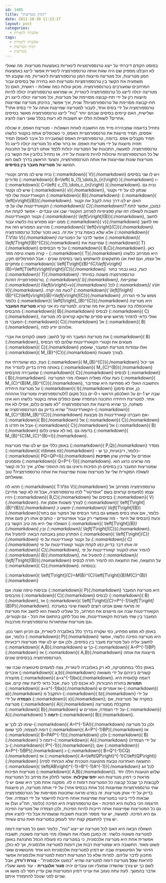 ```yaml
---
id: 1405
title: "דמיון מטריצות"
date: 2011-10-30 11:23:17
layout: post
categories: 
  - אלגברה לינארית
tags: 
  - אלגברה לינארית
  - דמיון מטריצות
  - מטריצות
---
```

בפוסט הקודם דיברתי על ייצוג טרנספורמציות לינאריות באמצעות מטריצות. מה שאולי לא הובלט מספיק שם היה שאת אותה טרנספורמציה לינארית אפשר לייצג באמצעות המון מטריצות, וכל מטריצה מייצגת המון טרנספורמציות לינאריות; מה שקובע חד משמעית את הקשר בין טרנספורמציות ומטריצות הוא בחירה של בסיסים עבור המרחבים שמעורבים בטרנספורמציה. מכאן עולות כמה שאלות - ראשית, האם כל מטריצה יכולה לייצג כל טרנספורמציה לינארית, או שמראש טרנספורמציה יכולה להיות מיוצגת רק על ידי תת-קבוצה מסויימת של מטריצות, וכל מטריצה יכולה לייצג רק תת-קבוצה מסויימת של טרנספורמציות? שנית, איך אפשר, בהינתן מטריצה שמייצגת טרנספורמציה על ידי בסיס אחד, לעבור למטריצה שמייצגת אותה על ידי בסיס אחר? ושלישית, האם קיימים בסיסים שבהם יותר "נוח" לייצג טרנספורמציה מאשר בסיסים אחרים? לשאלות הללו יש תשובות לא רעות בכלל שאני רוצה להציג.

נתחיל בדוגמה שמבהירה מייד מה התשובה לאחת השאלות - מטריצת האפס, זו שכולה אפסים, תמיד מייצגת את טרנספורמציית האפס, כי כשכופלים אותה בוקטור כלשהו תמיד מקבלים אפס. בדומה, טרנספורמציית האפס (שמעבירה כל איבר לאפס) תמיד תהיה מיוצגת על ידי מטריצת האפס. אז ברור שלא כל מטריצה יכולה לייצג כל טרנספורמציה. למעשה, התכונות של המטריצה יכולות ללמד אותנו דברים על התכונות של כל הטרנספורמציות שיכולות להיות מיוצגות על ידה. אז נתחיל בלהבין את הקשר בין מטריצות שונות שמייצגות את אותה הטרנספורמציה, והצעד הראשון בדרך לשם הוא המושג של <strong>מטריצת מעבר בין בסיסים</strong>.

נניח שיש לנו מרחב וקטורי {::nomarkdown}\( V\){:/nomarkdown} ויש לו שני בסיסים סדורים {::nomarkdown}\( B=\left\{ b_{1},\dots,b_{n}\right\} \){:/nomarkdown} ו-{::nomarkdown}\( C=\left\{ c_{1},\dots,c_{n}\right\} \){:/nomarkdown}. נניח גם שיש לנו וקטור {::nomarkdown}\( v\){:/nomarkdown}, שנתון לנו על ידי וקטור הקואורדינטות שלו לפי {::nomarkdown}\( B\){:/nomarkdown}: {::nomarkdown}\( \left[v\right]_{B}\){:/nomarkdown}. האם יש לנו דרך נוחה לקבל את וקטור הקואורדינטות שלו על פי {::nomarkdown}\( C\){:/nomarkdown}? כמובן, אפשר לתת תשובות לשאלה הזו שהן ספציפיות למרחב הוקטורי שבו אנו עובדים - אפשר לקחת את וקטור הקואורדינטות {::nomarkdown}\( \left[v\right]_{B}\){:/nomarkdown}, לחשב ממנו ייצוג מפורש נוח כלשהו עבור {::nomarkdown}\( v\){:/nomarkdown} ואז לחשב מהייצוג המפורש הזה את {::nomarkdown}\( \left[v\right]_{C}\){:/nomarkdown}. אלא שלא באמת צריך את זה. בואו נזכור שלכל טרנספורמציה {::nomarkdown}\( T:V\to V\){:/nomarkdown} אפשר לדבר על המטריצה {::nomarkdown}\( \left[T\right]_{B}^{C}\){:/nomarkdown} שמייצגת את {::nomarkdown}\( T\){:/nomarkdown} על פי הבסיסים {::nomarkdown}\( B,C\){:/nomarkdown}. כאן קורה משהו טיפה מוזר - {::nomarkdown}\( T\){:/nomarkdown} היא ממרחב כלשהו אל עצמו, ועם זאת אנו מתעקשים להשתמש בשני בסיסים שונים - אבל הפורמליזם תקין, ומתקיים {::nomarkdown}\( \left[T\right]_{B}^{C}\left[v\right]_{B}=\left[T\left(v\right)\right]_{C}\){:/nomarkdown}. כעת, בואו נבחר בתור {::nomarkdown}\( T\){:/nomarkdown} טרנספורמציה פשוטה במיוחד: טרנספורמציית הזהות, {::nomarkdown}\( I\){:/nomarkdown}, שמקיימת {::nomarkdown}\( I\left(v\right)=v\){:/nomarkdown} לכל {::nomarkdown}\( v\in V\){:/nomarkdown}. כעת מה יקרה? {::nomarkdown}\( \left[I\right]_{B}^{C}\left[v\right]_{B}=\left[v\right]_{C}\){:/nomarkdown} ממש על פי הגדרה, כלומר {::nomarkdown}\( \left[I\right]_{B}^{C}\){:/nomarkdown} היא מטריצה שההכפלה בה עושה בדיוק את מה שרצינו. למטריצה כזו אני קורא <strong>מטריצת המעבר</strong> מהבסיס {::nomarkdown}\( B\){:/nomarkdown} לבסיס {::nomarkdown}\( C\){:/nomarkdown}, ואולי כדאי להזהיר מראש שיש ספרים שדווקא קוראים לה מטריצה המעבר מ-{::nomarkdown}\( C\){:/nomarkdown} אל {::nomarkdown}\( B\){:/nomarkdown}, אלוהים יודע למה.

את מטריצת המעבר הזו קל לחשב: פשוט לוקחים את אברי {::nomarkdown}\( B\){:/nomarkdown}, מוצאים את וקטורי הקואורדינטות שלהם לפי הבסיס {::nomarkdown}\( C\){:/nomarkdown} ואלו עמודות מטריצת המעבר, שאסמן {::nomarkdown}\( M_{B}^{C}\){:/nomarkdown} לצורך פשטות.

כעת, כמו שהגדרתי את {::nomarkdown}\( M_{B}^{C}\){:/nomarkdown} אני יכול באותה מידה בדיוק להגדיר את {::nomarkdown}\( M_{C}^{B}\){:/nomarkdown} שמעבירה מהבסיס {::nomarkdown}\( C\){:/nomarkdown} לבסיס {::nomarkdown}\( B\){:/nomarkdown}. כעת עולה מאליה השאלה מהי המטריצה {::nomarkdown}\( M_{C}^{B}M_{B}^{C}\){:/nomarkdown}, והתשובה האולי לא מפתיעה היא שמדובר על מטריצת היחידה {::nomarkdown}\( I\){:/nomarkdown} (כן, אותו סימון לטרנספורמציה ומטריצה! אהההה!) שבה יש 1-ים על האלכסון הראשי ו-0-ים בכל מקום אחר. למטריצת היחידה התכונה הנחמדה שאם כופלים אותה בוקטור כלשהו הוא אינו משתנה, כך שהיא מייצגת את הטרנספורמציה "לא משנים כלום, אפילו לא את הקואורדינטות" שהיא בדיוק גם הטרנספורמציה ש-{::nomarkdown}\( M_{C}^{B}M_{B}^{C}\){:/nomarkdown} מבצעת (אם העברנו קואורדינטות מ-{::nomarkdown}\( B\){:/nomarkdown} אל {::nomarkdown}\( C\){:/nomarkdown} אבל אז חזרנו מ-{::nomarkdown}\( C\){:/nomarkdown} אל {::nomarkdown}\( B\){:/nomarkdown} אז לא עשינו כלום). בדומה גם {::nomarkdown}\( M_{B}^{C}M_{C}^{B}=I\){:/nomarkdown}.

באופן כללי אם יש לנו שתי מטריצות {::nomarkdown}\( P,Q\){:/nomarkdown} מסדר {::nomarkdown}\( n\times n\){:/nomarkdown} - כלומר, ריבועיות, כך ש-{::nomarkdown}\( PQ=QP=I\){:/nomarkdown} אומרים על שתיהן שהן <strong>הפיכות</strong> ומסמנים {::nomarkdown}\( Q=P^{-1}\){:/nomarkdown}. מה שראינו כרגע הוא שמטריצות המעבר בין בסיסים הן הפיכות וראינו גם מה ההופכי שלהן. איך כל זה קשור לשאלה המקורית שלי על מטריצות שונות שמייצגות את אותה טרנספורמציה? טוב ששאלתם.

תהא לה {::nomarkdown}\( T:V\to V\){:/nomarkdown} טרנספורמציה ממרחב אל עצמו (לפעמים קוראים בשם "אופרטור" לכזו טרנספורמציה, אבל זה לא קשר מחייב) ויהיו {::nomarkdown}\( B,C\){:/nomarkdown} בסיסים של {::nomarkdown}\( V\){:/nomarkdown}. לצורך פשטות אסמן את {::nomarkdown}\( \left[T\right]_{B}^{B}\){:/nomarkdown} פשוט כ-{::nomarkdown}\( \left[T\right]_{B}\){:/nomarkdown}(כלומר, אם אותו בסיס משמש גם בתור הבסיס של המקור וגם בתור הבסיס של היעד - מה שאפשרי רק עבור אופרטורים - כותבים אותו רק פעם אחת) וכעת השאלה שלי היא מה טיב הקשר בין {::nomarkdown}\( \left[T\right]_{B}\){:/nomarkdown} ובין {::nomarkdown}\( \left[T\right]_{C}\){:/nomarkdown}. הפתרון טמון באבחנה הבאה: להפעיל את {::nomarkdown}\( \left[T\right]_{C}\){:/nomarkdown} על וקטור קואורדינטות על פי {::nomarkdown}\( C\){:/nomarkdown} זה אותו דבר בדיוק כמו לקחת וקטור קואורדינטות על פי {::nomarkdown}\( C\){:/nomarkdown}, להמיר אותו לוקטור קואורדינטות על פי {::nomarkdown}\( B\){:/nomarkdown}, להפעיל את {::nomarkdown}\( \left[T\right]_{B}\){:/nomarkdown} על התוצאה, ואת התוצאה הזו להמיר חזרה לבסיס {::nomarkdown}\( C\){:/nomarkdown}. בנוסחה:

{::nomarkdown}\( \left[T\right]_{C}=M_{B}^{C}\left[T\right]_{B}M_{C}^{B}\){:/nomarkdown}

ובניסוח טיפה שונה: אם {::nomarkdown}\( P\){:/nomarkdown} היא מטריצת המעבר מהבסיס {::nomarkdown}\( C\){:/nomarkdown} לבסיס {::nomarkdown}\( B\){:/nomarkdown}, אז {::nomarkdown}\( \left[T\right]_{C}=P^{-1}\left[T\right]_{B}P\){:/nomarkdown}. זה מראה שאם אנחנו רוצים לעשות שינוי במערכת הקואורדינטות שבה אנו מייצגים את המרחב, כל שעלינו לעשות הוא לחשב את מטריצת המעבר בין שתי מערכות הקואורדינטות, ואז נוכל לתקן בהתאם את הכל - גם וקטורים, וגם מטריצות שמתארות טרנספורמציות מורכבות.

באופן לא ממש מפתיע, כפי שקורה בדרך כלל באלגברה לינארית, גם הכיוון השני נכון. כלומר, אם {::nomarkdown}\( P\){:/nomarkdown} היא מטריצה הפיכה כלשהי, אפשר לחשוב עליה כעל מטריצת מעבר בין בסיסים, ולכן אם יש לנו שתי מטריצות ריבועיות {::nomarkdown}\( A,B\){:/nomarkdown} כך ש-{::nomarkdown}\( A=P^{-1}BP\){:/nomarkdown} אז {::nomarkdown}\( A,B\){:/nomarkdown} מייצגות את אותה הטרנספורמציה בבסיסים שונים.

באופן כללי במתמטיקה, לא רק באלגברה לינארית, צצה לפעמים סיטואציה שבה שני איברים {::nomarkdown}\( a,b\){:/nomarkdown} קשורים ביניהם על ידי משוואה מהצורה {::nomarkdown}\( a=x^{-1}bx\){:/nomarkdown}. דוגמה קלאסית היא <strong>תמורות</strong> בתורת החבורות; לא אכנס לכך כעת, אבל כדאי לדעת שזה קיים. אם {::nomarkdown}\( a=x^{-1}bx\){:/nomarkdown} אז אומרים ש-{::nomarkdown}\( a\){:/nomarkdown} התקבל מ-{::nomarkdown}\( b\){:/nomarkdown} על ידי <strong>הצמדה</strong> על ידי {::nomarkdown}\( x\){:/nomarkdown}; במקרה של מטריצות, אם מטריצה {::nomarkdown}\( A\){:/nomarkdown} מתקבלת ממטריצה {::nomarkdown}\( B\){:/nomarkdown} על ידי הצמדה, אומרים ש-{::nomarkdown}\( A\){:/nomarkdown} <strong>דומה</strong> ל-{::nomarkdown}\( B\){:/nomarkdown}.

שימו לב לכך ש-{::nomarkdown}\( A=I^{-1}AI\){:/nomarkdown} ולכן כל מטריצה דומה לעצמה; לכך שאם {::nomarkdown}\( A=P^{-1}BP\){:/nomarkdown} אז {::nomarkdown}\( B=PAP^{-1}\){:/nomarkdown} ולכן {::nomarkdown}\( B\){:/nomarkdown} דומה ל-{::nomarkdown}\( A\){:/nomarkdown} (על ידי הצמדה ב-{::nomarkdown}\( P^{-1}\){:/nomarkdown}); ואם {::nomarkdown}\( A=P^{-1}BP\){:/nomarkdown} ו-{::nomarkdown}\( B=Q^{-1}CQ\){:/nomarkdown} אז {::nomarkdown}\( A=\left(QP\right)^{-1}C\left(QP\right)\){:/nomarkdown} (התוצאה האחרונה נובעת מהטענה הטכנית שלא הוכחתי לפיה {::nomarkdown}\( \left(AB\right)^{-1}=B^{-1}A^{-1}\){:/nomarkdown} לכל זוג מטריצות הפיכות {::nomarkdown}\( A,B\){:/nomarkdown}). שלוש הטענות הללו יחד מראות כי דמיון מטריצות הוא <strong>יחס שקילות</strong>: אפשר לחלק את מרחב כל המטריצות לקבוצות כך שבכל קבוצה כל המטריצות דומות זו לזו. מסקנה אחת מכך היא שאם יש לי שתי טרנספורמציות שמיוצגות (כל אחת בבסיס אחר) על ידי אותה מטריצה, הן מיוצגות בדיוק על ידי אותן מטריצות. זה בפרט מראה שתכונות מסויימות של הטרנספורמציה שבאות לידי ביטוי במטריצות שמייצגות אותה חייבות להישמר על ידי הצמדה. אולי הדוגמה הכי בולטת היא הפיכות - אם טרנספורמציה היא הפיכה (כלומר, חח"ע ועל) אז גם כל המטריצות שמייצגות אותה חייבות להיות הפיכות, ולכן הצמדה של מטריצה הפיכה גם היא הפיכה. למעשה, יש עוד מספר תכונות חשובות שנשמרות אבל כדי להציג אותן יש צורך להתעסק קצת יותר לעומק במטריצות וזאת טרם עשיתי.

השאלה הבאה היא האם לכל מטריצה יש ייצוג "נוח", כלומר האם כל מטריצה דומה למטריצה פשוטה כלשהי. זה כמובן מעלה את השאלה מהי מטריצה פשוטה; תשובה אפשרית אחת היא מטריצה אלכסונית, כי במטריצה כזו פעולת הכפל מתנהגת באופן פשוט מאוד. התשובה היא שמטריצות רבות אכן דומות למטריצה אלכסונית, אך לא כולן; הזיהוי של הסיטואציה שבה יש דמיון למטריצות אלכסוניות הוא אחד מהנושאים שאני מתכוון לדבר עליהם. למרות שלא כל המטריצות דומות למטריצות אלכסוניות אפשר להראות ש<strong>כל</strong> מטריצה דומה למטריצה שהיא "כמעט אלכסונית" - <strong>צורת ז'ורדן</strong>, אבל לשם כך יש צורך שהשדה שמעליו אנו עובדים יהיה <strong>סגור אלגברית</strong> - עוד מושג שעליו אדבר בהמשך. לעת עתה נעזוב את ענייני דמיון המטריצות שכן עדיין חסר לנו מושג או שניים לפני שנוכל להתמודד איתם.

